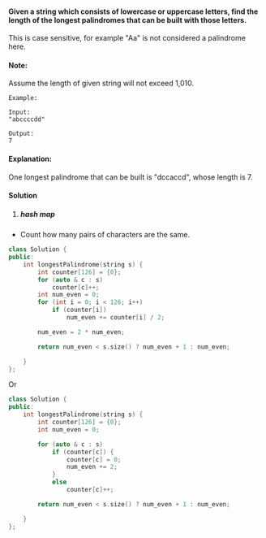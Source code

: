 #### Given a string which consists of lowercase or uppercase letters, find the length of the longest palindromes that can be built with those letters.

This is case sensitive, for example "Aa" is not considered a palindrome here.

#### Note:
Assume the length of given string will not exceed 1,010.

```
Example:

Input:
"abccccdd"

Output:
7
```

#### Explanation:
One longest palindrome that can be built is "dccaccd", whose length is 7.


#### Solution

1. ##### hash map

- Count how many pairs of characters are the same.

```c++
class Solution {
public:
    int longestPalindrome(string s) {
        int counter[126] = {0};
        for (auto & c : s)
            counter[c]++;
        int num_even = 0;
        for (int i = 0; i < 126; i++)
            if (counter[i])
                num_even += counter[i] / 2;

        num_even = 2 * num_even;

        return num_even < s.size() ? num_even + 1 : num_even;

    }
};
```

Or

```c++
class Solution {
public:
    int longestPalindrome(string s) {
        int counter[126] = {0};
        int num_even = 0;

        for (auto & c : s)
            if (counter[c]) {
                counter[c] = 0;
                num_even += 2;
            }
            else
                counter[c]++;

        return num_even < s.size() ? num_even + 1 : num_even;

    }
};
```